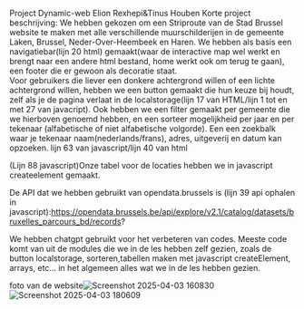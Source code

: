 Project Dynamic-web Elion Rexhepi&Tinus Houben
Korte project beschrijving:
We hebben gekozen om een Striproute van de Stad Brussel website te maken met alle verschillende muurschilderijen in de  gemeente Laken, Brussel, Neder-Over-Heembeek en Haren.
We hebben als basis een navigatiebar(lijn 20 html) gemaakt(waar de interactive map wel werkt en brengt naar een andere html bestand, home werkt ook om terug te gaan), een footer die er gewoon als decoratie staat.            
Voor gebruikers die liever een donkere achtergrond willen of een lichte achtergrond willen, hebben we een button gemaakt die hun keuze bij houdt, zelf als je de pagina verlaat in de localstorage(lijn 17 van HTML/lijn 1 tot en met 27 van javacript). Ook hebben we een filter gemaakt per gemeente die we hierboven genoemd hebben, en een sorteer mogelijkheid per jaar en per tekenaar (alfabetische of niet alfabetische volgorde).
Een een zoekbalk waar je tekenaar naam(nederlands/frans), adres, uitgeverij en datum kan opzoeken. lijn 63 van javascript/lijn 40 van html

(Lijn 88 javascript)Onze tabel voor de locaties hebben we in javascript createelement gemaakt.

De API dat we hebben gebruikt van opendata.brussels is (lijn 39 api ophalen in javascript):https://opendata.brussels.be/api/explore/v2.1/catalog/datasets/bruxelles_parcours_bd/records?

We hebben chatgpt gebruikt voor het verbeteren van codes. 
Meeste code komt van uit de modules die we in de les hebben zelf gezien, zoals de button localstorage, sorteren,tabellen maken met javascript createElement, arrays, etc...
in het algemeen alles wat we in de les hebben gezien.


foto van de website![Screenshot 2025-04-03 160830](https://github.com/user-attachments/assets/aeeea2f5-720b-4a85-9a32-6d29235cb252)
![Screenshot 2025-04-03 180609](https://github.com/user-attachments/assets/a2a92d06-72c9-4de0-989a-ea9def1ad6f7)

